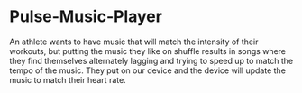 # Pulse-Music-Player
An athlete wants to have music that will match the intensity of their workouts, but putting the music they like on shuffle results in songs where they find themselves alternately lagging and trying to speed up to match the tempo of the music. They put on our device and the device will update the music to match their heart rate. 
